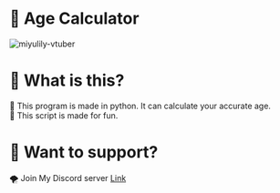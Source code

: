 # 💍 Age Calculator
![miyulily-vtuber](https://github.com/user-attachments/assets/2366f481-4704-410f-bbb8-d6c2ec9d68fa)

# 🧳 What is this?
👒 This program is made in python. It can calculate your accurate age.  
🪭 This script is made for fun.

# 🌊 Want to support?
🌪 Join My Discord server [Link](https://discord.gg/377hmT4PaE)
